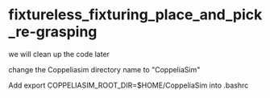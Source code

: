 # fixtureless_fixturing_place_and_pick_re-grasping

we will clean up the code later

change the Coppeliasim directory name to "CoppeliaSim"

Add
export COPPELIASIM_ROOT_DIR=$HOME/CoppeliaSim
into .bashrc
